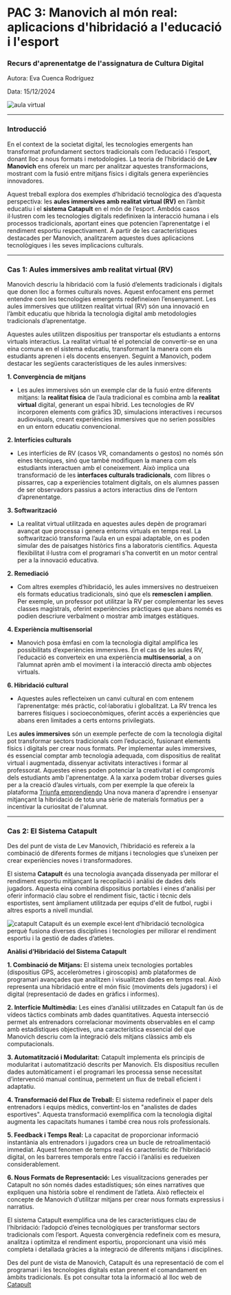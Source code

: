 ﻿


# PAC 3: Manovich al món real: aplicacions d'hibridació a l'educació i l'esport
### Recurs d'aprenentatge de l'assignatura de Cultura Digital

Autora: Eva Cuenca Rodríguez

Data: 15/12/2024

![aula virtual](https://blog.edulearn.ec/wp-content/uploads/2024/01/DALL%C2%B7E-2024-01-12-11.56.29-A-futuristic-classroom-filled-with-diverse-students-wearing-virtual-reality-VR-and-augmented-reality-AR-headsets.-The-room-is-bright-and-modern-w-1536x878.png)

---
### Introducció

En el context de la societat digital, les tecnologies emergents han transformat profundament sectors tradicionals com l’educació i l’esport, donant lloc a nous formats i metodologies. La teoria de l’hibridació de **Lev Manovich** ens ofereix un marc per analitzar aquestes transformacions, mostrant com la fusió entre mitjans físics i digitals genera experiències innovadores.

Aquest treball explora dos exemples d’hibridació tecnològica des d’aquesta perspectiva: les **aules immersives amb realitat virtual (RV)** en l’àmbit educatiu i el **sistema Catapult** en el món de l’esport. Ambdós casos il·lustren com les tecnologies digitals redefinixen la interacció humana i els processos tradicionals, aportant eines que potencien l’aprenentatge i el rendiment esportiu respectivament. A partir de les característiques destacades per Manovich, analitzarem aquestes dues aplicacions tecnològiques i les seves implicacions culturals.

---
### Cas 1: Aules immersives amb realitat virtual (RV)
Manovich descriu la hibridació com la fusió d’elements tradicionals i digitals que donen lloc a formes culturals noves. Aquest enfocament ens permet entendre com les tecnologies emergents redefineixen l’ensenyament.
Les aules immersives que utilitzen realitat virtual (RV) són una innovació en l’àmbit educatiu que hibrida la tecnologia digital amb metodologies tradicionals d’aprenentatge. 

Aquestes aules utilitzen dispositius per transportar els estudiants a entorns virtuals interactius. La realitat virtual té el potencial de convertir-se en una eina comuna en el sistema educatiu, transformant la manera com els estudiants aprenen i els docents ensenyen.
Seguint a Manovich, podem destacar les següents característiques de les  aules inmersives:

**1. Convergència de mitjans**

-   Les aules immersives són un exemple clar de la fusió entre diferents mitjans: la **realitat física** de l’aula tradicional es combina amb la **realitat virtual** digital, generant un espai híbrid. Les tecnologies de RV incorporen elements com gràfics 3D, simulacions interactives i recursos audiovisuals, creant experiències immersives que no serien possibles en un entorn educatiu convencional.

**2. Interfícies culturals**

-   Les interfícies de RV (casos VR, comandaments o gestos) no només són eines tècniques, sinó que també modifiquen la manera com els estudiants interactuen amb el coneixement. Això implica una transformació de les **interfaces culturals tradicionals**, com llibres o pissarres, cap a experiències totalment digitals, on els alumnes passen de ser observadors passius a actors interactius dins de l’entorn d’aprenentatge.

**3. Softwarització**

-   La realitat virtual utilitzada en aquestes aules depèn de programari avançat que processa i genera entorns virtuals en temps real. La softwarització transforma l’aula en un espai adaptable, on es poden simular des de paisatges històrics fins a laboratoris científics. Aquesta flexibilitat il·lustra com el programari s’ha convertit en un motor central per a la innovació educativa.

**2.  Remediació**

-   Com altres exemples d’hibridació, les aules immersives no destrueixen els formats educatius tradicionals, sinó que els **remesclen i amplien**. Per exemple, un professor pot utilitzar la RV per complementar les seves classes magistrals, oferint experiències pràctiques que abans només es podien descriure verbalment o mostrar amb imatges estàtiques.

**4.  Experiència multisensorial**

-   Manovich posa èmfasi en com la tecnologia digital amplifica les possibilitats d’experiències immersives. En el cas de les aules RV, l’educació es converteix en una experiència **multisensorial**, a on l’alumnat aprèn amb el moviment i la interacció directa amb objectes virtuals.

**6.  Hibridació cultural**

-   Aquestes aules reflecteixen un canvi cultural en com entenem l’aprenentatge: més pràctic, col·laboratiu i globalitzat. La RV trenca les barreres físiques i socioeconòmiques, oferint accés a experiències que abans eren limitades a certs entorns privilegiats.

Les **aules immersives** són un exemple perfecte de com la tecnologia digital pot transformar sectors tradicionals com l’educació, fusionant elements físics i digitals per crear nous formats. 
Per implementar aules immersives, és essencial comptar amb tecnologia adequada, com dispositius de realitat virtual i augmentada, dissenyar activitats interactives i formar al professorat. Aquestes eines poden potenciar la creativitat i el compromís dels estudiants amb l'aprenentatge. A la xarxa podem trobar diverses guies per a la creació d’aules virtuals, com per exemple la que ofereix la plataforma [Triunfa emprendiendo](https://triunfaemprendiendo.com/como-se-crea-un-aula-inmersiva/)
Una nova manera d'aprendre i ensenyar mitjançant la hibridació de tota una sèrie de materials formatius per a incentivar la curiositat de l'alumnat. 


---


### Cas 2: El Sistema Catapult

Des del punt de vista de Lev Manovich, l’hibridació es refereix a la combinació de diferents formes de mitjans i tecnologies que s’uneixen per crear experiències noves i transformadores.

El sistema **Catapult** és una tecnologia avançada dissenyada per millorar el rendiment esportiu mitjançant la recopilació i anàlisi de dades dels jugadors. Aquesta eina combina dispositius portables i eines d'anàlisi per oferir informació clau sobre el rendiment físic, tàctic i tècnic dels esportistes, sent àmpliament utilitzada per equips d'elit de futbol, rugbi i altres esports a nivell mundial.

![catapult](https://www.catapult.com/wp-content/uploads/2023/01/2024-sports-trends-blog-header.jpg)
Catapult és un exemple excel·lent d’hibridació tecnològica perquè fusiona diverses disciplines i tecnologies per millorar el rendiment esportiu i la gestió de dades d’atletes.

**Anàlisi d’Hibridació del Sistema Catapult**

**1.  Combinació de Mitjans:** El sistema uneix tecnologies portables (dispositius GPS, acceleròmetres i giroscopis) amb plataformes de programari avançades que analitzen i visualitzen dades en temps real. Això representa una hibridació entre el món físic (moviments dels jugadors) i el digital (representació de dades en gràfics i informes).

**2.  Interfície Multimèdia:** Les eines d’anàlisi utilitzades en Catapult fan ús de vídeos tàctics combinats amb dades quantitatives. Aquesta intersecció permet als entrenadors correlacionar moviments observables en el camp amb estadístiques objectives, una característica essencial del que Manovich descriu com la integració dels mitjans clàssics amb els computacionals.

**3.  Automatització i Modularitat:** Catapult implementa els principis de modularitat i automatització descrits per Manovich. Els dispositius recullen dades automàticament i el programari les processa sense necessitat d’intervenció manual contínua, permetent un flux de treball eficient i adaptatiu.

**4.  Transformació del Flux de Treball:** El sistema redefineix el paper dels entrenadors i equips mèdics, convertint-los en "analistes de dades esportives". Aquesta transformació exemplifica com la tecnologia digital augmenta les capacitats humanes i també crea nous rols professionals.

**5.  Feedback i Temps Real:** La capacitat de proporcionar informació instantània als entrenadors i jugadors crea un bucle de retroalimentació immediat. Aquest fenomen de temps real és característic de l’hibridació digital, on les barreres temporals entre l’acció i l’anàlisi es redueixen considerablement.

**6.  Nous Formats de Representació:** Les visualitzacions generades per Catapult no són només dades estadístiques; són eines narratives que expliquen una història sobre el rendiment de l’atleta. Això reflecteix el concepte de Manovich d’utilitzar mitjans per crear nous formats expressius i narratius.

El sistema Catapult exemplifica una de les característiques clau de l’hibridació: l’adopció d’eines tecnològiques per transformar sectors tradicionals com l’esport. Aquesta convergència redefineix com es mesura, analitza i optimitza el rendiment esportiu, proporcionant una visió més completa i detallada gràcies a la integració de diferents mitjans i disciplines. 

Des del punt de vista de Manovich, Catapult és una representació de com el programari i les tecnologies digitals estan prenent el comandament en àmbits tradicionals. Es pot consultar tota la informació al lloc web de [Catapult](https://www.catapult.com/)

    

